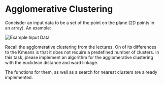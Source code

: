 # Agglomerative Clustering

Concisder an input data to be a set of the point on the plane (2D points in an array). 
An example: 

![Example Input Data](/home/its/intelligent-tut-system/courses/img/example_clusters.png)

Recall the agglomerative clustering from the lectures. On of its differences to the Kmeans is that it does not require a predefined number of clusters. 
In this task, please implement an algorithm for the agglomerative clustering with the euclidean distance and ward linkage. 

The functions for them, as well as a search for nearest clusters are already implemented. 

